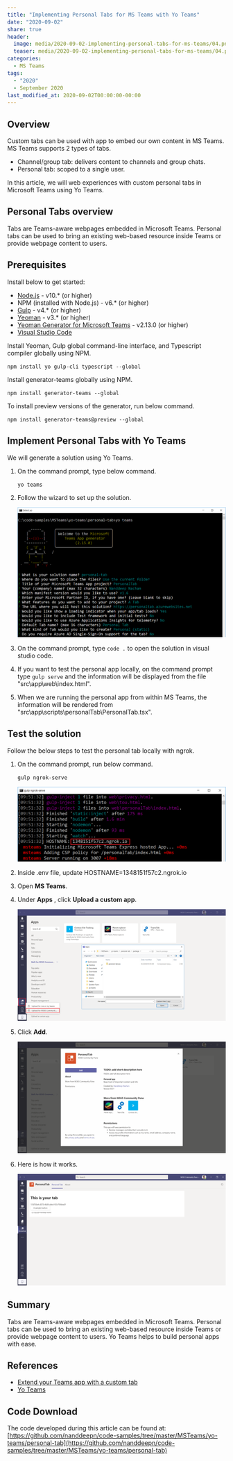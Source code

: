 ```yaml
---
title: "Implementing Personal Tabs for MS Teams with Yo Teams"
date: "2020-09-02"
share: true
header:
  image: media/2020-09-02-implementing-personal-tabs-for-ms-teams/04.png
  teaser: media/2020-09-02-implementing-personal-tabs-for-ms-teams/04.png
categories:
  - MS Teams
tags:
  - "2020"
  - September 2020
last_modified_at: 2020-09-02T00:00:00-00:00
---
```


## Overview

Custom tabs can be used with app to embed our own content in MS Teams. MS Teams supports 2 types of tabs.

- Channel/group tab: delivers content to channels and group chats.
- Personal tab: scoped to a single user.

In this article, we will web experiences with custom personal tabs in Microsoft Teams using Yo Teams.


## Personal Tabs overview

Tabs are Teams-aware webpages embedded in Microsoft Teams. Personal tabs can be used to bring an existing web-based resource inside Teams or provide webpage content to users.


## Prerequisites

Install below to get started:

- [Node.js](https://nodejs.org/) - v10.* (or higher)
- NPM (installed with Node.js) - v6.* (or higher)
- [Gulp](https://gulpjs.com/) - v4.* (or higher)
- [Yeoman](https://yeoman.io/) - v3.* (or higher)
- [Yeoman Generator for Microsoft Teams](https://github.com/OfficeDev/generator-teams) - v2.13.0 (or higher)
- [Visual Studio Code](https://code.visualstudio.com/)

Install Yeoman, Gulp global command-line interface, and Typescript compiler globally using NPM.

```
npm install yo gulp-cli typescript --global
```

Install generator-teams globally using NPM.

```
npm install generator-teams --global
```

To install preview versions of the generator, run below command.

```
npm install generator-teams@preview --global
```


## Implement Personal Tabs with Yo Teams

We will generate a solution using Yo Teams.

1. On the command prompt, type below command.

    ```
    yo teams
    ```

2. Follow the wizard to set up the solution.

    ![](/media/2020-09-02-implementing-personal-tabs-for-ms-teams/01.png)

3. On the command prompt, type ```code .``` to open the solution in visual studio code.
4. If you want to test the personal app locally, on the command prompt type ```gulp serve``` and the information will be displayed from the file "src\app\web\index.html".
5. When we are running the personal app from within MS Teams, the information will be rendered from "src\app\scripts\personalTab\PersonalTab.tsx".


## Test the solution

Follow the below steps to test the personal tab locally with ngrok.

1. On the command prompt, run below command.

    ```
    gulp ngrok-serve
    ```

    ![](/media/2020-09-02-implementing-personal-tabs-for-ms-teams/02.png)

2. Inside .env file, update HOSTNAME=1348151f57c2.ngrok.io
3. Open **MS Teams**.
4. Under **Apps** , click **Upload a custom app**.

    ![](/media/2020-09-02-implementing-personal-tabs-for-ms-teams/03.png)

5. Click **Add**.

    ![](/media/2020-09-02-implementing-personal-tabs-for-ms-teams/04.png)

6. Here is how it works.

    ![](/media/2020-09-02-implementing-personal-tabs-for-ms-teams/05.png)


## Summary

Tabs are Teams-aware webpages embedded in Microsoft Teams. Personal tabs can be used to bring an existing web-based resource inside Teams or provide webpage content to users. Yo Teams helps to build personal apps with ease.


## References

- [Extend your Teams app with a custom tab](https://docs.microsoft.com/en-us/microsoftteams/platform/tabs/how-to/add-tab)
- [Yo Teams](https://docs.microsoft.com/en-us/microsoftteams/platform/tutorials/get-started-yeoman)


## Code Download

The code developed during this article can be found at: [https://github.com/nanddeepn/code-samples/tree/master/MSTeams/yo-teams/personal-tab](https://github.com/nanddeepn/code-samples/tree/master/MSTeams/yo-teams/personal-tab)

